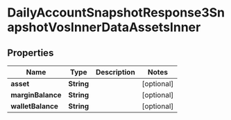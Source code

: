 

# DailyAccountSnapshotResponse3SnapshotVosInnerDataAssetsInner


## Properties

| Name | Type | Description | Notes |
|------------ | ------------- | ------------- | -------------|
|**asset** | **String** |  |  [optional] |
|**marginBalance** | **String** |  |  [optional] |
|**walletBalance** | **String** |  |  [optional] |



